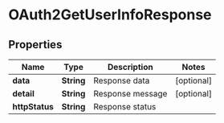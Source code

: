 # OAuth2GetUserInfoResponse

## Properties
Name | Type | Description | Notes
------------ | ------------- | ------------- | -------------
**data** | **String** | Response data |  [optional]
**detail** | **String** | Response message |  [optional]
**httpStatus** | **String** | Response status | 
